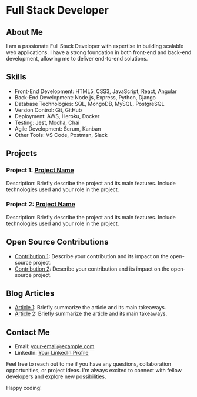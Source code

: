 # Full Stack Developer

## About Me
I am a passionate Full Stack Developer with expertise in building scalable web applications. I have a strong foundation in both front-end and back-end development, allowing me to deliver end-to-end solutions.

## Skills
- Front-End Development: HTML5, CSS3, JavaScript, React, Angular
- Back-End Development: Node.js, Express, Python, Django
- Database Technologies: SQL, MongoDB, MySQL, PostgreSQL
- Version Control: Git, GitHub
- Deployment: AWS, Heroku, Docker
- Testing: Jest, Mocha, Chai
- Agile Development: Scrum, Kanban
- Other Tools: VS Code, Postman, Slack

## Projects
### Project 1: [Project Name](link-to-project)
Description: Briefly describe the project and its main features. Include technologies used and your role in the project.

### Project 2: [Project Name](link-to-project)
Description: Briefly describe the project and its main features. Include technologies used and your role in the project.

## Open Source Contributions
- [Contribution 1](link-to-contribution): Describe your contribution and its impact on the open-source project.
- [Contribution 2](link-to-contribution): Describe your contribution and its impact on the open-source project.

## Blog Articles
- [Article 1](link-to-article): Briefly summarize the article and its main takeaways.
- [Article 2](link-to-article): Briefly summarize the article and its main takeaways.

## Contact Me
- Email: your-email@example.com
- LinkedIn: [Your LinkedIn Profile](link-to-linkedin)

Feel free to reach out to me if you have any questions, collaboration opportunities, or project ideas. I'm always excited to connect with fellow developers and explore new possibilities.

Happy coding!
